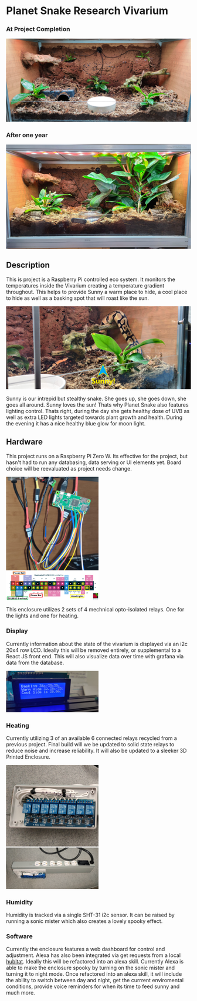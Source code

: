 <h1> Planet Snake Research Vivarium</h1>

<h3>At Project Completion</h3>
<img alt="" src="./documentation/photos/planet_snake.jpg" />
<h3>After one year</h3>
<img alt="" src="./documentation/photos/planet_snake_one_year.jpg" />

<h2  > Description </h2>

<p>This is project is a Raspberry Pi controlled eco system. It monitors the temperatures inside the Vivarium creating a temperature gradient throughout. This helps to provide Sunny a warm place to hide, a cool place to hide as well as a basking spot that will roast like the sun.
</p>
<img alt="" src="./documentation/photos/sunny.jpg" />

Sunny is our intrepid but stealthy snake. She goes up, she goes down, she goes all around. Sunny loves the sun! Thats why Planet Snake also features lighting control. Thats right, during the day she gets healthy dose of UVB as well as extra LED lights targeted towards plant growth and health. During the evening it has a nice healthy blue glow for moon light.

<h2>Hardware</h2>

This project runs on a Raspberry Pi Zero W. Its effective for the project, but hasn't had to run any databasing, data serving or UI elements yet. Board choice will be reevaluated as project needs change.

<img src="./documentation/photos/Pi Zero W Cropped.jpg" width="50%" />

<img src="./documentation/photos/pinout.png" width="50%" />

This enclosure utilizes 2 sets of 4 mechnical opto-isolated relays. One for the lights and one for heating.

<h3>Display</h3>

Currently information about the state of the vivarium is displayed via an i2c 20x4 row LCD. Ideally this will be removed entirely, or supplemental to a React JS front end. This will also visualize data over time with grafana via data from the database.

<img src="./documentation/photos/LCD -  temps.jpg" width="50%" vertical-align:middle />

<h3>Heating</h3>

Currently utilizing 3 of an available 6 connected relays recycled from a previous project. Final build will we be updated to solid state relays to reduce noise and increase reliability. It will also be updated to a sleeker 3D Printed Enclosure.

<img src="./documentation/photos/8 relay - side cropped.jpg" width="50%" />
<img src="./documentation/photos/8 relay - top.jpg"   margin-left= "auto",
  margin-right= "auto",
  width= "50%"/>

<h3> Humidity </h3>

Humidity is tracked via a single SHT-31 i2c sensor. It can be raised by running a sonic mister which also creates a lovely spooky effect.

<h3> Software </h3>

Currently the enclosure features a web dashboard for control and adjustment. Alexa has also been integrated via get requests from a local <a href="https://www.hubitat.com">hubitat</a>. Ideally this will be refactored into an alexa skill. Currently Alexa is able to make the enclosure spooky by turning on the sonic mister and turning it to night mode. Once refactored into an alexa skill, it will include the ability to switch between day and night, get the currrent enviromental conditions, provide voice reminders for when its time to feed sunny and much more.
